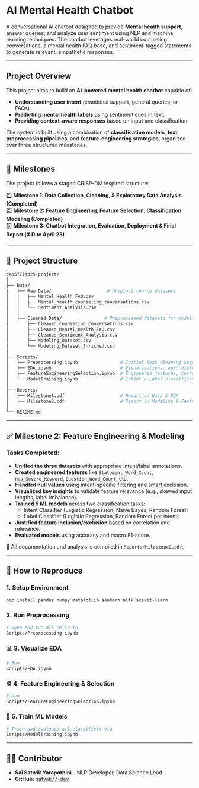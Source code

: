 # **AI Mental Health Chatbot**

A conversational AI chatbot designed to provide **Mental health support**, answer queries, and analyze user sentiment using NLP and machine learning techniques. The chatbot leverages real-world counseling conversations, a mental health FAQ base, and sentiment-tagged statements to generate relevant, empathetic responses.

---

## **Project Overview**

This project aims to build an **AI-powered mental health chatbot** capable of:

- **Understanding user intent** (emotional support, general queries, or FAQs).
- **Predicting mental health labels** using sentiment cues in text.
- **Providing context-aware responses** based on input and classification.

The system is built using a combination of **classification models**, **text preprocessing pipelines**, and **feature-engineering strategies**, organized over three structured milestones.

---

## **📌 Milestones**

The project follows a staged CRISP-DM inspired structure:

1️⃣ **Milestone 1: Data Collection, Cleaning, & Exploratory Data Analysis (Completed)**  
2️⃣ **Milestone 2: Feature Engineering, Feature Selection, Classification Modeling (Completed)**  
3️⃣ **Milestone 3: Chatbot Integration, Evaluation, Deployment & Final Report (⏳ Due April 23)**  

---

## **📁 Project Structure**

```bash
cap5771sp25-project/
│
├── Data/
│   ├── Raw Data/                     # Original source datasets
│   │   ├── Mental_Health_FAQ.csv
│   │   ├── Mental_health_counseling_conversations.csv
│   │   └── Sentiment_Analysis.csv
│   │
│   ├── Cleaned Data/                # Preprocessed datasets for modeling
│       ├── Cleaned_Counseling_Conversations.csv
│       ├── Cleaned_Mental_Health_FAQ.csv
│       ├── Cleaned_Sentiment_Analysis.csv
│       ├── Modeling_Dataset.csv
│       └── Modeling_Dataset_Enriched.csv
│
├── Scripts/
│   ├── Preprocessing.ipynb                # Initial text cleaning steps
│   ├── EDA.ipynb                          # Visualizations, word distributions
│   ├── FeatureEngineeringSelection.ipynb  # Engineered features, correlation analysis
│   └── ModelTraining.ipynb                # Intent & Label classification models
│
├── Reports/
│   ├── Milestone1.pdf                     # Report on Data & EDA
│   └── Milestone2.pdf                     # Report on Modeling & Feature Engineering
│
└── README.md
```

---

## ✅ **Milestone 2: Feature Engineering & Modeling**

### Tasks Completed:

- **Unified the three datasets** with appropriate intent/label annotations.
- **Created engineered features** like `Statement_Word_Count`, `Has_Severe_Keyword`, `Question_Word_Count`, etc.
- **Handled null values** using intent-specific filtering and smart exclusion.
- **Visualized key insights** to validate feature relevance (e.g., skewed input lengths, label imbalance).
- **Trained 5 ML models** across two classification tasks:
  - Intent Classifier (Logistic Regression, Naive Bayes, Random Forest)
  - Label Classifier (Logistic Regression, Random Forest per intent)
- **Justified feature inclusion/exclusion** based on correlation and relevance.
- **Evaluated models** using accuracy and macro F1-score.

📄 All documentation and analysis is compiled in `Reports/Milestone2.pdf`.

---

## 🔁 How to Reproduce

###  1. Setup Environment

```bash
pip install pandas numpy matplotlib seaborn nltk scikit-learn
```

###  2. Run Preprocessing

```bash
# Open and run all cells in
Scripts/Preprocessing.ipynb
```

### 📊 3. Visualize EDA

```bash
# Run
Scripts/EDA.ipynb
```

### ⚙️ 4. Feature Engineering & Selection

```bash
# Run
Scripts/FeatureEngineeringSelection.ipynb
```

### 🤖 5. Train ML Models

```bash
# Train and evaluate all classifiers via
Scripts/ModelTraining.ipynb
```

---

## 👨‍💻 Contributor

- **Sai Satwik Yarapothini** – NLP Developer, Data Science Lead  
- **GitHub:** [satwik77-dev](https://github.com/satwik77-dev)
